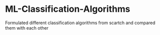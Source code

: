 # ML-Classification-Algorithms

Formulated different classification algorithms from scartch and compared them with each other

